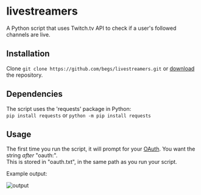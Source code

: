 # livestreamers
A Python script that uses Twitch.tv API to check if a user's followed channels are live.

## Installation
Clone ```git clone https://github.com/begs/livestreamers.git``` or [download](https://github.com/begs/livestreamers/archive/master.zip) the repository.

## Dependencies
The script uses the 'requests' package in Python:  
```pip install requests```
or ```python -m pip install requests```

## Usage
The first time you run the script, it will prompt for your [OAuth](https://twitchapps.com/tmi/). You want the string *after* "oauth:".  
This is stored in "oauth.txt", in the same path as you run your script.

Example output:

![output](https://i.imgur.com/0Cb48t8.gif)
